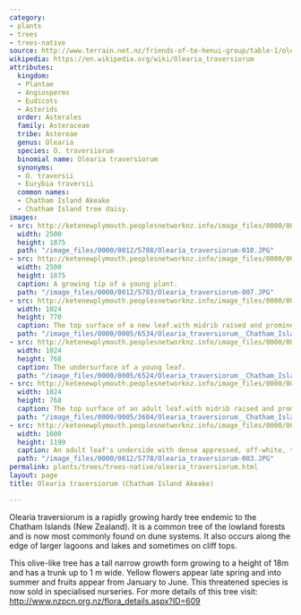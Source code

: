 ```yaml
---
category:
- plants
- trees
- trees-native
source: http://www.terrain.net.nz/friends-of-te-henui-group/table-1/olearia-traversiorum-chatham-island-akeake-2.html
wikipedia: https://en.wikipedia.org/wiki/Olearia_traversiorum
attributes:
  kingdom:
  - Plantae
  - Angiosperms
  - Eudicots
  - Asterids
  order: Asterales
  family: Asteraceae
  tribe: Astereae
  genus: Olearia
  species: O. traversiorum
  binomial name: Olearia traversiorum
  synonyms:
  - O. traversii
  - Eurybia traversii
  common names:
  - Chatham Island Akeake
  - Chatham Island tree daisy.
images:
- src: http://ketenewplymouth.peoplesnetworknz.info/image_files/0000/0012/5788/Olearia_traversiorum-010.JPG
  width: 2500
  height: 1875
  path: "/image_files/0000/0012/5788/Olearia_traversiorum-010.JPG"
- src: http://ketenewplymouth.peoplesnetworknz.info/image_files/0000/0012/5783/Olearia_traversiorum-007.JPG
  width: 2500
  height: 1875
  caption: A growing tip of a young plant.
  path: "/image_files/0000/0012/5783/Olearia_traversiorum-007.JPG"
- src: http://ketenewplymouth.peoplesnetworknz.info/image_files/0000/0005/6534/Olearia_traversiorum__Chatham_Island_Akeake_Olearia_traversii.JPG
  width: 1024
  height: 770
  caption: The top surface of a new leaf.with midrib raised and prominent.
  path: "/image_files/0000/0005/6534/Olearia_traversiorum__Chatham_Island_Akeake_Olearia_traversii.JPG"
- src: http://ketenewplymouth.peoplesnetworknz.info/image_files/0000/0005/6524/Olearia_traversiorum__Chatham_Island_Akeake_Olearia_traversii-003.JPG
  width: 1024
  height: 768
  caption: The undersurface of a young leaf.
  path: "/image_files/0000/0005/6524/Olearia_traversiorum__Chatham_Island_Akeake_Olearia_traversii-003.JPG"
- src: http://ketenewplymouth.peoplesnetworknz.info/image_files/0000/0005/3604/Olearia_traversiorum__Chatham_Island_Akeake.JPG
  width: 1024
  height: 768
  caption: The top surface of an adult leaf.with midrib raised and prominent.
  path: "/image_files/0000/0005/3604/Olearia_traversiorum__Chatham_Island_Akeake.JPG"
- src: http://ketenewplymouth.peoplesnetworknz.info/image_files/0000/0012/5778/Olearia_traversiorum-003.JPG
  width: 1600
  height: 1199
  caption: An adult leaf's underside with dense appressed, off-white, tomentum.
  path: "/image_files/0000/0012/5778/Olearia_traversiorum-003.JPG"
permalink: plants/trees/trees-native/olearia_traversiorum.html
layout: page
title: Olearia traversiorum (Chatham Island Akeake)

---
```

Olearia traversiorum is a rapidly growing hardy tree endemic to the Chatham Islands (New Zealand). It is a common tree of the lowland forests and is now most commonly found on dune systems. It also occurs along the edge of larger lagoons and lakes and sometimes on cliff tops.

This olive-like tree has a tall narrow growth form growing to a height of 18m and has a trunk up to 1 m wide. Yellow flowers appear late spring and into summer and fruits appear from January to June.
This threatened species is now sold in specialised nurseries.
For more details of this tree visit: <a href="http://www.nzpcn.org.nz/flora_details.aspx?ID=609">http://www.nzpcn.org.nz/flora_details.aspx?ID=609</a>
